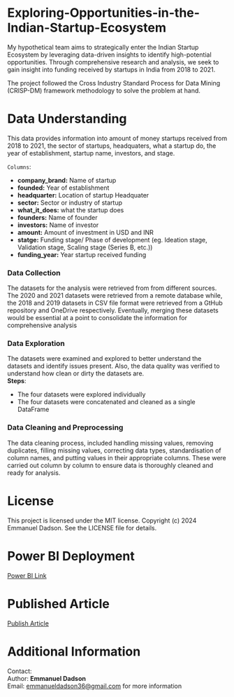 # Exploring-Opportunities-in-the-Indian-Startup-Ecosystem

My hypothetical team aims to strategically enter the Indian Startup Ecosystem by leveraging data-driven insights to identify high-potential opportunities. Through comprehensive research and analysis, we seek to gain insight into funding received by startups in India from 2018 to 2021.

The project followed the Cross Industry Standard Process for Data Mining (CRISP-DM) framework methodology to solve the problem at hand.

# Data Understanding
This data provides information into amount of money startups received from 2018 to 2021, the sector of startups, headquaters, what a startup do, the year of establishment, startup name, investors, and stage.<br>

`Columns`:
- **company_brand:** Name of startup
- **founded:** Year of establishment
- **headquarter:** Location of startup Headquater
- **sector:** Sector or industry of startup
- **what_it_does:** what the startup does
- **founders:** Name of founder
- **investors:** Name of investor
- **amount:** Amount of investment in USD and INR
- **statge:** Funding stage/ Phase of development (eg. Ideation stage, Validation stage, Scaling stage (Series B, etc.))
- **funding_year:** Year startup received funding

### Data Collection
The datasets for the analysis were retrieved from from different sources. The 2020 and 2021 datasets were retrieved from a remote database while, the 2018 and 2019 datasets in CSV file format were retrieved from a GtHub repository and OneDrive respectively. Eventually, merging these datasets would be essential at a point to consolidate the information for comprehensive analysis

### Data Exploration
The datasets were examined and explored to better understand the datasets and identify issues present. Also, the data quality was verified to understand how clean or dirty the datasets are.<br>
**Steps**:<br>
- The four datasets were explored individually
- The four datasets were concatenated and cleaned as a single DataFrame

### Data Cleaning and Preprocessing
The data cleaning process, included handling missing values, removing duplicates, filling missing values, correcting data types, standardisation of column names, and putting values in their appropriate columns.
These were carried out column by column to ensure data is thoroughly cleaned and ready for analysis.

# License
This project is licensed under the MIT license. Copyright (c) 2024 Emmanuel Dadson.
See the LICENSE file for details.

# Power BI Deployment
[Power BI Link](https://app.powerbi.com/links/wQj222ShSz?ctid=4487b52f-f118-4830-b49d-3c298cb71075&pbi_source=linkShare)

# Published Article
[Publish Article](https://medium.com/@emmanueldadson36/exploring-opportunities-in-the-indian-startup-ecosystem-fbeb50efaf06)

# Additional Information
Contact:<br>
Author: **Emmanuel Dadson**<br>
Email: emmanueldadson36@gmail.com
for more information







